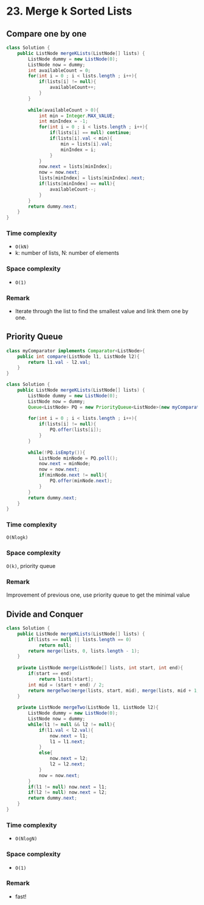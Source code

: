 # 23. Merge k Sorted Lists

## Compare one by one
```java
class Solution {
    public ListNode mergeKLists(ListNode[] lists) {
        ListNode dummy = new ListNode(0);
        ListNode now = dummy;
        int availableCount = 0;
        for(int i = 0 ; i < lists.length ; i++){
            if(lists[i] != null){
                availableCount++;
            }
        }
        
        while(availableCount > 0){
            int min = Integer.MAX_VALUE;
            int minIndex = -1;
            for(int i = 0 ; i < lists.length ; i++){
                if(lists[i] == null) continue;
                if(lists[i].val < min){
                    min = lists[i].val;
                    minIndex = i;
                }
            }
            now.next = lists[minIndex];
            now = now.next;
            lists[minIndex] = lists[minIndex].next;
            if(lists[minIndex] == null){
                availableCount--;
            }
        }
        return dummy.next;
    }
}
```
### Time complexity
* `O(kN)`
* k: number of lists, N: number of elements
### Space complexity
* `O(1)`
### Remark
* Iterate through the list to find the smallest value and link them one by one.

## Priority Queue
```java
class myComparator implements Comparator<ListNode>{
    public int compare(ListNode l1, ListNode l2){
        return l1.val - l2.val;
    }
}

class Solution {
    public ListNode mergeKLists(ListNode[] lists) {
        ListNode dummy = new ListNode(0);
        ListNode now = dummy;
        Queue<ListNode> PQ = new PriorityQueue<ListNode>(new myComparator());
        
        for(int i = 0 ; i < lists.length ; i++){
            if(lists[i] != null){
                PQ.offer(lists[i]);
            }
        }
        
        while(!PQ.isEmpty()){            
            ListNode minNode = PQ.poll();
            now.next = minNode;
            now = now.next;
            if(minNode.next != null){
                PQ.offer(minNode.next);
            }
        }
        return dummy.next;
    }
}
```
### Time complexity
`O(Nlogk)`
### Space complexity
`O(k)`, priority queue
### Remark
Improvement of previous one, use priority queue to get the minimal value

## Divide and Conquer
```java
class Solution {
    public ListNode mergeKLists(ListNode[] lists) {
        if(lists == null || lists.length == 0)
            return null;
        return merge(lists, 0, lists.length - 1);
    }
    
    private ListNode merge(ListNode[] lists, int start, int end){
        if(start == end) 
            return lists[start];
        int mid = (start + end) / 2;
        return mergeTwo(merge(lists, start, mid), merge(lists, mid + 1, end));
    }
    
    private ListNode mergeTwo(ListNode l1, ListNode l2){
        ListNode dummy = new ListNode(0);
        ListNode now = dummy;
        while(l1 != null && l2 != null){
            if(l1.val < l2.val){
                now.next = l1;
                l1 = l1.next;
            }
            else{
                now.next = l2;
                l2 = l2.next;
            }
            now = now.next;
        }
        if(l1 != null) now.next = l1;
        if(l2 != null) now.next = l2;
        return dummy.next;
    }
}
```
### Time complexity
* `O(NlogN)`
### Space complexity
* `O(1)`
### Remark
* fast!